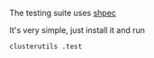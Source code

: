 The testing suite uses [shpec](https://github.com/rylnd/shpec)

It's very simple, just install it and run 
```
clusterutils .test
```
